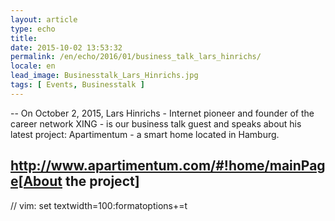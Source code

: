 ```yaml
---
layout: article
type: echo
title:
date: 2015-10-02 13:53:32
permalink: /en/echo/2016/01/business_talk_lars_hinrichs/
locale: en
lead_image: Businesstalk_Lars_Hinrichs.jpg
tags: [ Events, Businesstalk ]
---
```



--
On October 2, 2015, Lars Hinrichs - Internet pioneer and founder of the career network XING - is our business talk guest and speaks about his latest project: Apartimentum - a smart home located in Hamburg.

http://www.apartimentum.com/#!home/mainPage[About the project]
--

// vim: set textwidth=100:formatoptions+=t
